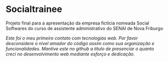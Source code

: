 # Socialtrainee
Projeto final para a apresentação da empresa fictícia nomeada Social Softwares do curso de assistente administrativo do SENAI de Nova Friburgo

*Este foi o meu primeiro contato com tecnologias web. Por favor desconsidere o nível amador do código assim como sua organização e funcionalidades. Mantive este no github a título de presenciar o quanto creci no desenvolvimento web mediante esforço e dedicação.*
